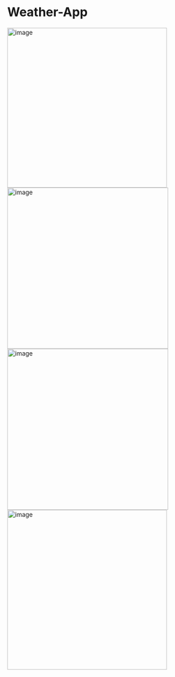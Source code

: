 ﻿# Weather-App
<img width="366" alt="image" src="https://github.com/Nikita-Komintsev/Weather-App/assets/70846416/1fa88b5f-59e8-432e-9f83-48cae5f5deb6">

<img width="369" alt="image" src="https://github.com/Nikita-Komintsev/Weather-App/assets/70846416/0122b05c-d943-440a-a718-01feb648faf8">

<img width="369" alt="image" src="https://github.com/Nikita-Komintsev/Weather-App/assets/70846416/d483e85f-fe38-4fcc-9a43-589160761504">

<img width="366" alt="image" src="https://github.com/Nikita-Komintsev/Weather-App/assets/70846416/1eb72347-174b-4026-9a96-aa36542ce2ec">
